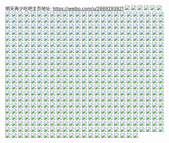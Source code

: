 明天再少吃吧主页地址: https://weibo.com/u/2669293921 
![](https://wx4.sinaimg.cn/mw2000/9f1a3161ly1h9g9etvt8ej22352xn7wj.jpg) 
![](https://wx4.sinaimg.cn/mw2000/9f1a3161ly1h9g9ey1g1ej220q2ss4qr.jpg) 
![](https://wx4.sinaimg.cn/mw2000/9f1a3161ly1h9g9f1rcl9j222u2vrkjn.jpg) 
![](https://wx4.sinaimg.cn/mw2000/9f1a3161ly1h9g9f4vkvwj21zy2pz1kz.jpg) 
![](https://wx4.sinaimg.cn/mw2000/9f1a3161ly1h9g9ezdk3yj212u1h11kx.jpg) 
![](https://wx4.sinaimg.cn/mw2000/9f1a3161ly1h9g9f57m9uj20u0158tjr.jpg) 
![](https://wx4.sinaimg.cn/mw2000/9f1a3161ly1h9et3gsdfrj22be35s7wk.jpg) 
![](https://wx4.sinaimg.cn/mw2000/9f1a3161ly1h9et4cfdmuj22c037ekjp.jpg) 
![](https://wx4.sinaimg.cn/mw2000/9f1a3161ly1h9et2x2mm6j22bu35qe84.jpg) 
![](https://wx4.sinaimg.cn/mw2000/9f1a3161ly1h9et3dup9vj224q2v2npe.jpg) 
![](https://wx4.sinaimg.cn/mw2000/9f1a3161ly1h9et321nc7j229335qkjo.jpg) 
![](https://wx4.sinaimg.cn/mw2000/9f1a3161ly1h9et44gxhej22c0352u0y.jpg) 
![](https://wx4.sinaimg.cn/mw2000/9f1a3161ly1h9et38t85oj22az35cu10.jpg) 
![](https://wx4.sinaimg.cn/mw2000/9f1a3161ly1h9et471kayj22at35sb2c.jpg) 
![](https://wx4.sinaimg.cn/mw2000/9f1a3161ly1h9et4tilrrj225e2wdqv6.jpg) 
![](https://wx4.sinaimg.cn/mw2000/9f1a3161ly1h9et3bmqp2j226r31pu0y.jpg) 
![](https://wx4.sinaimg.cn/mw2000/9f1a3161ly1h8la45s5g8j229s3421l0.jpg) 
![](https://wx4.sinaimg.cn/mw2000/9f1a3161ly1h8la4fmxs3j22c035fe83.jpg) 
![](https://wx4.sinaimg.cn/mw2000/9f1a3161ly1h8la4mmwt3j22bq32l4qs.jpg) 
![](https://wx4.sinaimg.cn/mw2000/9f1a3161ly1h8la4koaeqj21o0274x6p.jpg) 
![](https://wx4.sinaimg.cn/mw2000/9f1a3161ly1h8la48ncz0j22bp35bnpe.jpg) 
![](https://wx4.sinaimg.cn/mw2000/9f1a3161ly1h8la4ifgy2j22c0352e82.jpg) 
![](https://wx4.sinaimg.cn/mw2000/9f1a3161ly1h8gblqd7klj21o0280hdt.jpg) 
![](https://wx4.sinaimg.cn/mw2000/9f1a3161ly1h8gbllgitrj20xo1mqndk.jpg) 
![](https://wx4.sinaimg.cn/mw2000/9f1a3161ly1h8gbln5ep6j22bj31bb2a.jpg) 
![](https://wx4.sinaimg.cn/mw2000/9f1a3161ly1h8gblkgb7wj20y10k7aj6.jpg) 
![](https://wx4.sinaimg.cn/mw2000/9f1a3161ly1h8gbljq1g4j20zo256qv5.jpg) 
![](https://wx4.sinaimg.cn/mw2000/9f1a3161ly1h8gblp9uiaj21o0280npd.jpg) 
![](https://wx4.sinaimg.cn/mw2000/9f1a3161ly1h8dlwkl5tuj22b2357b2b.jpg) 
![](https://wx4.sinaimg.cn/mw2000/9f1a3161ly1h8dlwiiaixj215g1fae81.jpg) 
![](https://wx4.sinaimg.cn/mw2000/9f1a3161ly1h8dlwm5vzdj215u1kw7wh.jpg) 
![](https://wx4.sinaimg.cn/mw2000/9f1a3161ly1h8dlz2tly7j22c035d7wh.jpg) 
![](https://wx4.sinaimg.cn/mw2000/9f1a3161ly1h8692sm4fhj21hw22kb29.jpg) 
![](https://wx4.sinaimg.cn/mw2000/9f1a3161ly1h8692u1wnxj20w41omwnq.jpg) 
![](https://wx4.sinaimg.cn/mw2000/9f1a3161ly1h7v7v02gvej22bx32hb2b.jpg) 
![](https://wx4.sinaimg.cn/mw2000/9f1a3161ly1h7v7urcv6oj22c034qu0z.jpg) 
![](https://wx4.sinaimg.cn/mw2000/9f1a3161ly1h7v7uuqxhfj22c034mx6p.jpg) 
![](https://wx4.sinaimg.cn/mw2000/9f1a3161ly1h7v7vg7qsmj22bb35snpe.jpg) 
![](https://wx4.sinaimg.cn/mw2000/9f1a3161ly1h7v7u6xmqij22c035jqv6.jpg) 
![](https://wx4.sinaimg.cn/mw2000/9f1a3161ly1h7q2z7kiuwj22b633bqv6.jpg) 
![](https://wx4.sinaimg.cn/mw2000/9f1a3161ly1h7q2z8o1bpj22c034ux6q.jpg) 
![](https://wx4.sinaimg.cn/mw2000/9f1a3161ly1h7q2zcrhkyj22by35s1l0.jpg) 
![](https://wx4.sinaimg.cn/mw2000/9f1a3161ly1h7q2ze9ij8j225m2okb2a.jpg) 
![](https://wx4.sinaimg.cn/mw2000/9f1a3161ly1h7q2z6hi08j214o1hze3w.jpg) 
![](https://wx4.sinaimg.cn/mw2000/9f1a3161ly1h7q2zgcp3zj22752xgx6p.jpg) 
![](https://wx4.sinaimg.cn/mw2000/9f1a3161ly1h7q2zfbq83j21o0280hdu.jpg) 
![](https://wx4.sinaimg.cn/mw2000/9f1a3161ly1h7c38n4fhuj21o0293ajm.jpg) 
![](https://wx4.sinaimg.cn/mw2000/9f1a3161ly1h7c38kz3cxj22bg2zj7iz.jpg) 
![](https://wx4.sinaimg.cn/mw2000/9f1a3161ly1h7c38t45l7j21nr2427mb.jpg) 
![](https://wx4.sinaimg.cn/mw2000/9f1a3161ly1h7c38y7tqjj21e31ug135.jpg) 
![](https://wx4.sinaimg.cn/mw2000/9f1a3161ly1h7c38zwrpzj21mx1qwqv5.jpg) 
![](https://wx4.sinaimg.cn/mw2000/9f1a3161ly1h77ky5gmu4j21o028zawb.jpg) 
![](https://wx4.sinaimg.cn/mw2000/9f1a3161ly1h77ky84dm4j21281f0dpn.jpg) 
![](https://wx4.sinaimg.cn/mw2000/9f1a3161ly1h77kydjyu8j21o029uann.jpg) 
![](https://wx4.sinaimg.cn/mw2000/9f1a3161ly1h77kyj1z5rj21mu24mnbp.jpg) 
![](https://wx4.sinaimg.cn/mw2000/9f1a3161ly1h77l0udtfij21n32481ky.jpg) 
![](https://wx4.sinaimg.cn/mw2000/9f1a3161ly1h77kyo09z9j21e21thgyy.jpg) 
![](https://wx4.sinaimg.cn/mw2000/9f1a3161ly1h77kymnrxtj21l121wwr8.jpg) 
![](https://wx4.sinaimg.cn/mw2000/9f1a3161ly1h77kypaa4aj21o02a3hdu.jpg) 
![](https://wx4.sinaimg.cn/mw2000/9f1a3161ly1h77kypp0yzj20ty14cdma.jpg) 
![](https://wx4.sinaimg.cn/mw2000/9f1a3161ly1h6zhunorqwj21ig25q76q.jpg) 
![](https://wx4.sinaimg.cn/mw2000/9f1a3161ly1h6tpo3evimj21lq261kjm.jpg) 
![](https://wx4.sinaimg.cn/mw2000/9f1a3161ly1h6gui62i1hj21yz340jty.jpg) 
![](https://wx4.sinaimg.cn/mw2000/9f1a3161ly1h6guht1i5ij234025o7wi.jpg) 
![](https://wx4.sinaimg.cn/mw2000/9f1a3161ly1h6guhnhzb3j20u0190qfe.jpg) 
![](https://wx4.sinaimg.cn/mw2000/9f1a3161ly1h6guhmr2soj21z23400w1.jpg) 
![](https://wx4.sinaimg.cn/mw2000/9f1a3161ly1h6guhjcv0aj222m340x6p.jpg) 
![](https://wx4.sinaimg.cn/mw2000/9f1a3161ly1h6gui7l9epj222o340hdt.jpg) 
![](https://wx4.sinaimg.cn/mw2000/9f1a3161ly1h60csu71qwj21o02cf7g2.jpg) 
![](https://wx4.sinaimg.cn/mw2000/9f1a3161ly1h60cstbj0xj22c02c0kjl.jpg) 
![](https://wx4.sinaimg.cn/mw2000/9f1a3161ly1h60csxw734j21o02abdpj.jpg) 
![](https://wx4.sinaimg.cn/mw2000/9f1a3161ly1h60csx4e65j22c02tpkjm.jpg) 
![](https://wx4.sinaimg.cn/mw2000/9f1a3161ly1h60vbrn4rlj21o029fb2a.jpg) 
![](https://wx4.sinaimg.cn/mw2000/9f1a3161ly1h60csvz8mnj21o029vdqg.jpg) 
![](https://wx4.sinaimg.cn/mw2000/9f1a3161ly1h60csv20qkj23402c04qq.jpg) 
![](https://wx4.sinaimg.cn/mw2000/9f1a3161ly1h60csymybgj21o029z1ky.jpg) 
![](https://wx4.sinaimg.cn/mw2000/9f1a3161ly1h5yk156br4j2216340tdb.jpg) 
![](https://wx4.sinaimg.cn/mw2000/9f1a3161ly1h5yjzq9fj1j222o34m77d.jpg) 
![](https://wx4.sinaimg.cn/mw2000/9f1a3161ly1h5yk03nseej223u35s7wi.jpg) 
![](https://wx4.sinaimg.cn/mw2000/9f1a3161ly1h5yjzwnuhsj220w31c79t.jpg) 
![](https://wx4.sinaimg.cn/mw2000/9f1a3161ly1h6nkyo37n0j223u35sb2a.jpg) 
![](https://wx4.sinaimg.cn/mw2000/9f1a3161ly1h5yk0v7uflj220w31cdjx.jpg) 
![](https://wx4.sinaimg.cn/mw2000/9f1a3161ly1h5yk0y50j9j223u35sju6.jpg) 
![](https://wx4.sinaimg.cn/mw2000/9f1a3161ly1h5yk06birwj220w31cwht.jpg) 
![](https://wx4.sinaimg.cn/mw2000/9f1a3161ly1h5yk12bzzej222o34jwh8.jpg) 
![](https://wx4.sinaimg.cn/mw2000/9f1a3161ly1h5yc47hcwwj22c0340ai3.jpg) 
![](https://wx4.sinaimg.cn/mw2000/9f1a3161ly1h5vsh19spvj20tu13ugm2.jpg) 
![](https://wx4.sinaimg.cn/mw2000/9f1a3161ly1h5ns9dsgafj21ny2544qq.jpg) 
![](https://wx4.sinaimg.cn/mw2000/9f1a3161ly1h5ns9evt92j21n826l1ky.jpg) 
![](https://wx4.sinaimg.cn/mw2000/9f1a3161ly1h5ns9frjicj21o029z7wi.jpg) 
![](https://wx4.sinaimg.cn/mw2000/9f1a3161ly1h5ns9gjfs3j21jr24u1ky.jpg) 
![](https://wx4.sinaimg.cn/mw2000/9f1a3161ly1h5jffh9q2sj21nn24mqv5.jpg) 
![](https://wx4.sinaimg.cn/mw2000/9f1a3161ly1h5jffk4pg9j21o02yo1kz.jpg) 
![](https://wx4.sinaimg.cn/mw2000/9f1a3161ly1h5gvfd5s87j2218218b2a.jpg) 
![](https://wx4.sinaimg.cn/mw2000/9f1a3161ly1h5gvffrw5gj22at2jrnpe.jpg) 
![](https://wx4.sinaimg.cn/mw2000/9f1a3161ly1h5gvfpnautj22by2tfkjp.jpg) 
![](https://wx4.sinaimg.cn/mw2000/9f1a3161ly1h5c5m7tc3jj20zo256h1g.jpg) 
![](https://wx4.sinaimg.cn/mw2000/9f1a3161ly1h57otsc1vlj20u014019q.jpg) 
![](https://wx4.sinaimg.cn/mw2000/9f1a3161ly1h57ou02apzj20u01407jb.jpg) 
![](https://wx4.sinaimg.cn/mw2000/9f1a3161ly1h57ov7xg2qj21kc22nnpe.jpg) 
![](https://wx4.sinaimg.cn/mw2000/9f1a3161ly1h57ovieyrpj21m7276u0x.jpg) 
![](https://wx4.sinaimg.cn/mw2000/9f1a3161ly1h4vpbqxvlbj224q24qe81.jpg) 
![](https://wx4.sinaimg.cn/mw2000/9f1a3161ly1h4vpbj11vmj21e21hv7wh.jpg) 
![](https://wx4.sinaimg.cn/mw2000/9f1a3161ly1h4mvzr6q1fj21mc25rqv5.jpg) 
![](https://wx4.sinaimg.cn/mw2000/9f1a3161ly1h4mvzz97e5j21ll221x6p.jpg) 
![](https://wx4.sinaimg.cn/mw2000/9f1a3161ly1h4mvzvs3v3j21mr21xkjm.jpg) 
![](https://wx4.sinaimg.cn/mw2000/9f1a3161ly1h4mvztnmjdj21jx23i4qr.jpg) 
![](https://wx4.sinaimg.cn/mw2000/9f1a3161ly1h4mvzpwou5j22c0340hdu.jpg) 
![](https://wx4.sinaimg.cn/mw2000/9f1a3161ly1h4mw02krc0j21db1v5x6p.jpg) 
![](https://wx4.sinaimg.cn/mw2000/9f1a3161ly1h49pppctpcj22aq3407wj.jpg) 
![](https://wx4.sinaimg.cn/mw2000/9f1a3161ly1h49ppypgtvj21o029zqv6.jpg) 
![](https://wx4.sinaimg.cn/mw2000/9f1a3161ly1h49ppsle7dj22bh326hdw.jpg) 
![](https://wx4.sinaimg.cn/mw2000/9f1a3161ly1h49ppvsvetj21o0297kjm.jpg) 
![](https://wx4.sinaimg.cn/mw2000/9f1a3161ly1h49pq6y5kbj21o028vx6p.jpg) 
![](https://wx4.sinaimg.cn/mw2000/9f1a3161ly1h49pq0nfezj21o028v7wi.jpg) 
![](https://wx4.sinaimg.cn/mw2000/9f1a3161ly1h3zv6ybqpij21cl1venpd.jpg) 
![](https://wx4.sinaimg.cn/mw2000/9f1a3161ly1h3zv70q8zpj21nh25yb2a.jpg) 
![](https://wx4.sinaimg.cn/mw2000/9f1a3161ly1h3zv71pcu4j21ez1yiu0x.jpg) 
![](https://wx4.sinaimg.cn/mw2000/9f1a3161ly1h3zv6x53erj21iu22b7wj.jpg) 
![](https://wx4.sinaimg.cn/mw2000/9f1a3161ly1h3zv6v5w5bj21jb22bx6q.jpg) 
![](https://wx4.sinaimg.cn/mw2000/9f1a3161ly1h3zv6zd6e0j21h61tkhdu.jpg) 
![](https://wx4.sinaimg.cn/mw2000/9f1a3161ly1h3xpmqwaxsj22801prkjm.jpg) 
![](https://wx4.sinaimg.cn/mw2000/9f1a3161ly1h3xpmshk3ej21o01yzqv6.jpg) 
![](https://wx4.sinaimg.cn/mw2000/9f1a3161ly1h3mmccltp3j21mv263hdu.jpg) 
![](https://wx4.sinaimg.cn/mw2000/9f1a3161ly1h3mmc6d94hj21e81r7x6p.jpg) 
![](https://wx4.sinaimg.cn/mw2000/9f1a3161ly1h3njco373wj21o0281b2b.jpg) 
![](https://wx4.sinaimg.cn/mw2000/9f1a3161ly1h3mmcbj9umj21kb1ziu0y.jpg) 
![](https://wx4.sinaimg.cn/mw2000/9f1a3161ly1h3mmc9gvcsj21o029rhdu.jpg) 
![](https://wx4.sinaimg.cn/mw2000/9f1a3161ly1h3mmc7fdalj21fz1vz7wi.jpg) 
![](https://wx4.sinaimg.cn/mw2000/9f1a3161ly1h3mmc8ir49j21ex1sob2a.jpg) 
![](https://wx4.sinaimg.cn/mw2000/9f1a3161ly1h3njd30wuoj21m124wb2a.jpg) 
![](https://wx4.sinaimg.cn/mw2000/9f1a3161ly1h3j7bvjyphj21j51wskjl.jpg) 
![](https://wx4.sinaimg.cn/mw2000/9f1a3161ly1h3j7bxcsy0j21o0280e82.jpg) 
![](https://wx4.sinaimg.cn/mw2000/9f1a3161ly1h3j7bwdp86j21ii1y47wh.jpg) 
![](https://wx4.sinaimg.cn/mw2000/9f1a3161ly1h3j7bzvetaj21i31z34qp.jpg) 
![](https://wx4.sinaimg.cn/mw2000/9f1a3161ly1h3j7byv7l0j21o0280npe.jpg) 
![](https://wx4.sinaimg.cn/mw2000/9f1a3161ly1h3j7buv43qj21iv1w87wh.jpg) 
![](https://wx4.sinaimg.cn/mw2000/9f1a3161ly1h33i1xzsjfj21jv22z4qq.jpg) 
![](https://wx4.sinaimg.cn/mw2000/9f1a3161ly1h33i273bxrj20rv0rr7ey.jpg) 
![](https://wx4.sinaimg.cn/mw2000/9f1a3161ly1h33i20ashcj21nd24vx6q.jpg) 
![](https://wx4.sinaimg.cn/mw2000/9f1a3161ly1h33i25qpsdj21o0280kjm.jpg) 
![](https://wx4.sinaimg.cn/mw2000/9f1a3161ly1h33i2ayc61j22c0340npf.jpg) 
![](https://wx4.sinaimg.cn/mw2000/9f1a3161ly1h2xwytjxi7j21ij2164qq.jpg) 
![](https://wx4.sinaimg.cn/mw2000/9f1a3161ly1h2xwz0pbcsj22bu311b2b.jpg) 
![](https://wx4.sinaimg.cn/mw2000/9f1a3161ly1h2xwz3qopnj22801oj4qq.jpg) 
![](https://wx4.sinaimg.cn/mw2000/9f1a3161ly1h2xwyud1r1j20u219sdpi.jpg) 
![](https://wx4.sinaimg.cn/mw2000/9f1a3161ly1h2xwyxxehfj21o0280e82.jpg) 
![](https://wx4.sinaimg.cn/mw2000/9f1a3161ly1h2quwaz1t9j21yv2hqqv5.jpg) 
![](https://wx4.sinaimg.cn/mw2000/9f1a3161ly1h2quwc0glbj21vq2kxkjl.jpg) 
![](https://wx4.sinaimg.cn/mw2000/9f1a3161ly1h2quwcz45tj21j11ys1ky.jpg) 
![](https://wx4.sinaimg.cn/mw2000/9f1a3161ly1h2quwa2rb5j21lg2311ky.jpg) 
![](https://wx4.sinaimg.cn/mw2000/9f1a3161ly1h2quwdyeq8j222423u7wi.jpg) 
![](https://wx4.sinaimg.cn/mw2000/9f1a3161ly1h2quwfgrotj22c02c0b2c.jpg) 
![](https://wx4.sinaimg.cn/mw2000/9f1a3161ly1h1xls4776lj20m70x37b5.jpg) 
![](https://wx4.sinaimg.cn/mw2000/9f1a3161ly1h1xls6hdfhj20we1761h1.jpg) 
![](https://wx4.sinaimg.cn/mw2000/9f1a3161ly1h1xls78n76j20id0skwl5.jpg) 
![](https://wx4.sinaimg.cn/mw2000/9f1a3161ly1h1mccmpa1sj20vt0zk45u.jpg) 
![](https://wx4.sinaimg.cn/mw2000/9f1a3161ly1h1bnwu1ao8j20zo2567mw.jpg) 
![](https://wx4.sinaimg.cn/mw2000/9f1a3161ly1h11nczilvij20zo187wq5.jpg) 
![](https://wx4.sinaimg.cn/mw2000/9f1a3161ly1h0zc7a0dwxj20u01hcjy8.jpg) 
![](https://wx4.sinaimg.cn/mw2000/9f1a3161ly1h06wqpq19kj20sy144dv1.jpg) 
![](https://wx4.sinaimg.cn/mw2000/9f1a3161ly1h06wqwokt8j20vc15sqfu.jpg) 
![](https://wx4.sinaimg.cn/mw2000/9f1a3161ly1h06wqvk8ilj20mw0yo15l.jpg) 
![](https://wx4.sinaimg.cn/mw2000/9f1a3161ly1h06wqu6rakj20qu1374p9.jpg) 
![](https://wx4.sinaimg.cn/mw2000/9f1a3161ly1h06wr0c2zzj20vc15s4nl.jpg) 
![](https://wx4.sinaimg.cn/mw2000/9f1a3161ly1h06wqy9kbyj20v514ydu9.jpg) 
![](https://wx4.sinaimg.cn/mw2000/9f1a3161ly1gzlip4xrv0j215s0vc4ag.jpg) 
![](https://wx4.sinaimg.cn/mw2000/9f1a3161ly1gzlip5fkpyj20tf1177g0.jpg) 
![](https://wx4.sinaimg.cn/mw2000/9f1a3161ly1gzlip55pd4j20vb14tgz2.jpg) 
![](https://wx4.sinaimg.cn/mw2000/9f1a3161ly1gzlip4jamrj20zg0zg4dh.jpg) 
![](https://wx4.sinaimg.cn/mw2000/9f1a3161ly1gze0qqdbeqj20sg0kfafk.jpg) 
![](https://wx4.sinaimg.cn/mw2000/9f1a3161ly1gze0qq0yf4j20vc15sqdy.jpg) 
![](https://wx4.sinaimg.cn/mw2000/9f1a3161ly1gze0quraoxj20u01hcwqi.jpg) 
![](https://wx4.sinaimg.cn/mw2000/9f1a3161ly1gynuhnggs8j217m1htqnw.jpg) 
![](https://wx4.sinaimg.cn/mw2000/9f1a3161ly1gynuhohtfyj22c02c0kjl.jpg) 
![](https://wx4.sinaimg.cn/mw2000/9f1a3161ly1gynuhoz16aj215s0vctke.jpg) 
![](https://wx4.sinaimg.cn/mw2000/9f1a3161ly1gynuhmk1u2j215s0vck14.jpg) 
![](https://wx4.sinaimg.cn/mw2000/9f1a3161ly1gxo41h7sirj20u011ntik.jpg) 
![](https://wx4.sinaimg.cn/mw2000/9f1a3161ly1gxo41i7dr9j20u0139n89.jpg) 
![](https://wx4.sinaimg.cn/mw2000/9f1a3161ly1gxo41j4zd9j20u0147dqf.jpg) 
![](https://wx4.sinaimg.cn/mw2000/9f1a3161ly1gxo41k0nu0j20u01hcdni.jpg) 
![](https://wx4.sinaimg.cn/mw2000/9f1a3161ly1gxo41l0f8ij20u010gaiu.jpg) 
![](https://wx4.sinaimg.cn/mw2000/9f1a3161ly1gxi5fptm7ej20u00w40yc.jpg) 
![](https://wx4.sinaimg.cn/mw2000/9f1a3161ly1gxi5fq79nsj20q816rdiz.jpg) 
![](https://wx4.sinaimg.cn/mw2000/9f1a3161ly1gxi5fwosjhj20g20o3q48.jpg) 
![](https://wx4.sinaimg.cn/mw2000/9f1a3161ly1gvrsp4t6euj20u0140alt.jpg) 
![](https://wx4.sinaimg.cn/mw2000/9f1a3161ly1gvrsp5h7rcj20u00u0af2.jpg) 
![](https://wx4.sinaimg.cn/mw2000/9f1a3161ly1gvrsp67y1xj20k00mg0uh.jpg) 
![](https://wx4.sinaimg.cn/mw2000/9f1a3161ly1gvrsp6zjibj20sx1fgq9x.jpg) 
![](https://wx4.sinaimg.cn/mw2000/002UE5hLly1gvbnu1ss8kj60u013yqbz02.jpg) 
![](https://wx4.sinaimg.cn/mw2000/002UE5hLly1gvbnu2avinj613y0u046u02.jpg) 
![](https://wx4.sinaimg.cn/mw2000/9f1a3161ly1gvbnu2z9i5j20u0140tgg.jpg) 
![](https://wx4.sinaimg.cn/mw2000/9f1a3161ly1gvbnu3rx8aj20u0140wkw.jpg) 
![](https://wx4.sinaimg.cn/mw2000/002UE5hLly1guooq3qeeij60y60jfadx02.jpg) 
![](https://wx4.sinaimg.cn/mw2000/002UE5hLly1guooq4smu7j60u00u0aep02.jpg) 
![](https://wx4.sinaimg.cn/mw2000/002UE5hLly1guooq5yk75j60u0140dod02.jpg) 
![](https://wx4.sinaimg.cn/mw2000/002UE5hLly1guooqbvlayj60u0140n4602.jpg) 
![](https://wx4.sinaimg.cn/mw2000/002UE5hLly1guooq79xyfj60u00u0q6w02.jpg) 
![](https://wx4.sinaimg.cn/mw2000/002UE5hLly1guooq9cdebj60u014214102.jpg) 
![](https://wx4.sinaimg.cn/mw2000/002UE5hLly1guahtq91yoj61kv23n1ky02.jpg) 
![](https://wx4.sinaimg.cn/mw2000/002UE5hLly1guahtr4v1vj62c02c0hdu02.jpg) 
![](https://wx4.sinaimg.cn/mw2000/002UE5hLly1guahtt7qu3j62c02c0u0x02.jpg) 
![](https://wx4.sinaimg.cn/mw2000/002UE5hLly1guahtsb9d4j62c02c0hdu02.jpg) 
![](https://wx4.sinaimg.cn/mw2000/002UE5hLly1guahtwiedvj62c0340kjm02.jpg) 
![](https://wx4.sinaimg.cn/mw2000/002UE5hLly1guahvhvlamj60u01hcqak02.jpg) 
![](https://wx4.sinaimg.cn/mw2000/002UE5hLly1guahu5wtdmj60u01hc0wu02.jpg) 
![](https://wx4.sinaimg.cn/mw2000/002UE5hLly1guahv430n9j60bt09b3yz02.jpg) 
![](https://wx4.sinaimg.cn/mw2000/002UE5hLly1gu4m9cxb5lj61o0280npd02.jpg) 
![](https://wx4.sinaimg.cn/mw2000/002UE5hLly1gu4m99l7gsj61o0280x6p02.jpg) 
![](https://wx4.sinaimg.cn/mw2000/002UE5hLly1gu4m9a6uxpj61be1rh1kx02.jpg) 
![](https://wx4.sinaimg.cn/mw2000/002UE5hLly1gu4m9et9ezj61mq20s4qq02.jpg) 
![](https://wx4.sinaimg.cn/mw2000/002UE5hLly1gu4m9fzqcxj62c0340hdv02.jpg) 
![](https://wx4.sinaimg.cn/mw2000/002UE5hLly1gu4ma7rzvjj60u012kavp02.jpg) 
![](https://wx4.sinaimg.cn/mw2000/002UE5hLly1gtwkjoxbmbj60u00uutej02.jpg) 
![](https://wx4.sinaimg.cn/mw2000/002UE5hLly1gtwkjprrwoj60u00u076l02.jpg) 
![](https://wx4.sinaimg.cn/mw2000/002UE5hLly1gtwkjse8jzj60u00u0afi02.jpg) 
![](https://wx4.sinaimg.cn/mw2000/002UE5hLly1gtwkjpdbwzj60u012ugsg02.jpg) 
![](https://wx4.sinaimg.cn/mw2000/002UE5hLly1gtwkjq7h7cj60u012paio02.jpg) 
![](https://wx4.sinaimg.cn/mw2000/002UE5hLly1gtwkjrq8trj60n00ybjw402.jpg) 
![](https://wx4.sinaimg.cn/mw2000/002UE5hLly1gtrwo80vf7j61n01nz1kx02.jpg) 
![](https://wx4.sinaimg.cn/mw2000/002UE5hLly1gtrwoa4axmj63402c0kjl02.jpg) 
![](https://wx4.sinaimg.cn/mw2000/002UE5hLly1gtrwobh89cj629821kx6p02.jpg) 
![](https://wx4.sinaimg.cn/mw2000/002UE5hLly1gtrwo8xe10j61hh1hhx5t02.jpg) 
![](https://wx4.sinaimg.cn/mw2000/002UE5hLly1gtrwodd05qj60hs0m8q6402.jpg) 
![](https://wx4.sinaimg.cn/mw2000/002UE5hLly1gtrwocmwpjj62c02c0qv502.jpg) 
![](https://wx4.sinaimg.cn/mw2000/9f1a3161ly1gt86pr4dj2j20u0140gvv.jpg) 
![](https://wx4.sinaimg.cn/mw2000/9f1a3161ly1gt86psh6haj20u012pdo9.jpg) 
![](https://wx4.sinaimg.cn/mw2000/9f1a3161ly1gt86pu4he3j20u012z15t.jpg) 
![](https://wx4.sinaimg.cn/mw2000/9f1a3161ly1gt86pwgvd0j20u013mgy7.jpg) 
![](https://wx4.sinaimg.cn/mw2000/9f1a3161ly1gt86pur6jzj20u00u0n3b.jpg) 
![](https://wx4.sinaimg.cn/mw2000/9f1a3161ly1gt86pvj8t4j21400u0gsf.jpg) 
![](https://wx4.sinaimg.cn/mw2000/9f1a3161ly1gsq7ttuwiij22la20t4qq.jpg) 
![](https://wx4.sinaimg.cn/mw2000/9f1a3161ly1gsq7twjbdlj23402c0qv5.jpg) 
![](https://wx4.sinaimg.cn/mw2000/9f1a3161ly1gsq7tv3y3dj23402c0b2a.jpg) 
![](https://wx4.sinaimg.cn/mw2000/9f1a3161ly1gsq7tybzycj22cw1vw7wh.jpg) 
![](https://wx4.sinaimg.cn/mw2000/9f1a3161ly1gse7vyc6iej20u0140tng.jpg) 
![](https://wx4.sinaimg.cn/mw2000/9f1a3161ly1gse7vv5hb1j21400u07dk.jpg) 
![](https://wx4.sinaimg.cn/mw2000/9f1a3161ly1gse7vwmr8xj212n0u0qeu.jpg) 
![](https://wx4.sinaimg.cn/mw2000/9f1a3161ly1gse7vu6snhj20u014ldqq.jpg) 
![](https://wx4.sinaimg.cn/mw2000/9f1a3161ly1gse7vzi3y4j20u00u00yk.jpg) 
![](https://wx4.sinaimg.cn/mw2000/9f1a3161ly1gse7vt0v7xj20u00y1aky.jpg) 
![](https://wx4.sinaimg.cn/mw2000/9f1a3161ly1grwpo3ch1ej21ne20f1ky.jpg) 
![](https://wx4.sinaimg.cn/mw2000/9f1a3161ly1grwpo76m67j22c02c0kjl.jpg) 
![](https://wx4.sinaimg.cn/mw2000/9f1a3161ly1grwpo54c6rj21k11l9b2b.jpg) 
![](https://wx4.sinaimg.cn/mw2000/9f1a3161ly1grwpo43g8ij21o0280qv5.jpg) 
![](https://wx4.sinaimg.cn/mw2000/9f1a3161ly1grwpo61atpj22c0340hdu.jpg) 
![](https://wx4.sinaimg.cn/mw2000/9f1a3161ly1grwpo9mi4nj20j60gvt9i.jpg) 
![](https://wx4.sinaimg.cn/mw2000/9f1a3161ly1gr5gp70wy6j20u00uajzd.jpg) 
![](https://wx4.sinaimg.cn/mw2000/9f1a3161ly1gr5gpan2ddj20uh0u0jxs.jpg) 
![](https://wx4.sinaimg.cn/mw2000/9f1a3161ly1gr5gp92n39j20u00u0tft.jpg) 
![](https://wx4.sinaimg.cn/mw2000/002UE5hLly1gr5gp592ajj60u00vx48602.jpg) 
![](https://wx4.sinaimg.cn/mw2000/9f1a3161ly1gr5gp31a7cj21400u07ab.jpg) 
![](https://wx4.sinaimg.cn/mw2000/9f1a3161ly1gqwsdh7ewjj20u0140tmc.jpg) 
![](https://wx4.sinaimg.cn/mw2000/9f1a3161ly1gqwsdi9pjgj21580n6n4q.jpg) 
![](https://wx4.sinaimg.cn/mw2000/9f1a3161ly1gqwsdknvbzj20u00u0q8w.jpg) 
![](https://wx4.sinaimg.cn/mw2000/9f1a3161ly1gqwsdjif55j21400u0n80.jpg) 
![](https://wx4.sinaimg.cn/mw2000/9f1a3161ly1gqwsdemc36j215p0u1k9v.jpg) 
![](https://wx4.sinaimg.cn/mw2000/9f1a3161ly1gqwsdm7ei4j20u0140tko.jpg) 
![](https://wx4.sinaimg.cn/mw2000/9f1a3161ly1gpw31bmoh3j20u0140jx0.jpg) 
![](https://wx4.sinaimg.cn/mw2000/9f1a3161ly1gpw312hb1yj21400u04cv.jpg) 
![](https://wx4.sinaimg.cn/mw2000/9f1a3161ly1gpw31erbypj20u00u0wkp.jpg) 
![](https://wx4.sinaimg.cn/mw2000/9f1a3161ly1gpw31dbg5uj20u01hcgwy.jpg) 
![](https://wx4.sinaimg.cn/mw2000/9f1a3161ly1gpw317l9u1j21400u0486.jpg) 
![](https://wx4.sinaimg.cn/mw2000/9f1a3161ly1gpw31e4289j20xa0u0154.jpg) 
![](https://wx4.sinaimg.cn/mw2000/9f1a3161ly1gpo65llqoxj20u00uhqii.jpg) 
![](https://wx4.sinaimg.cn/mw2000/9f1a3161ly1gpo65mlco5j20u01324bu.jpg) 
![](https://wx4.sinaimg.cn/mw2000/9f1a3161ly1gpo65p1ro9j20u00vy18j.jpg) 
![](https://wx4.sinaimg.cn/mw2000/9f1a3161ly1gpo65nh6pej20u01hc7er.jpg) 
![](https://wx4.sinaimg.cn/mw2000/9f1a3161ly1gpo65oc7tvj20xa0u04b9.jpg) 
![](https://wx4.sinaimg.cn/mw2000/9f1a3161ly1gpo65qzcu2j21400u0qfd.jpg) 
![](https://wx4.sinaimg.cn/mw2000/9f1a3161ly1gozy706gk2j21m61fdkjl.jpg) 
![](https://wx4.sinaimg.cn/mw2000/9f1a3161ly1gozy71geqdj21o01o0npd.jpg) 
![](https://wx4.sinaimg.cn/mw2000/9f1a3161ly1gozy6xfdhej21o01o01kx.jpg) 
![](https://wx4.sinaimg.cn/mw2000/9f1a3161ly1gozy6zf54uj21nz1l74qp.jpg) 
![](https://wx4.sinaimg.cn/mw2000/9f1a3161ly1gozy72i0szj22c02867wi.jpg) 
![](https://wx4.sinaimg.cn/mw2000/9f1a3161ly1gozy74ukswj21o01o07wj.jpg) 
![](https://wx4.sinaimg.cn/mw2000/9f1a3161ly1go9fmiletlj21pc0yie84.jpg) 
![](https://wx4.sinaimg.cn/mw2000/9f1a3161ly1go9fmjmiqfj21pc0yikjq.jpg) 
![](https://wx4.sinaimg.cn/mw2000/9f1a3161ly1go9fmherx4j21pc0yi1l2.jpg) 
![](https://wx4.sinaimg.cn/mw2000/9f1a3161ly1go9fmkmqbyj21pc0yi7wl.jpg) 
![](https://wx4.sinaimg.cn/mw2000/9f1a3161ly1gnzs071yggj21nv1lm1kx.jpg) 
![](https://wx4.sinaimg.cn/mw2000/9f1a3161ly1gnzs06ia9nj213u0tu4qp.jpg) 
![](https://wx4.sinaimg.cn/mw2000/9f1a3161ly1gnzs03smw7j21o01n8e81.jpg) 
![](https://wx4.sinaimg.cn/mw2000/9f1a3161ly1gnzs046ahqj22801o0qq9.jpg) 
![](https://wx4.sinaimg.cn/mw2000/9f1a3161ly1gnzs04jjjtj20rs148k9o.jpg) 
![](https://wx4.sinaimg.cn/mw2000/9f1a3161ly1gnzs05o3duj22801pc4qr.jpg) 
![](https://wx4.sinaimg.cn/mw2000/9f1a3161ly1gnjkmovl5xj21o01o0kjl.jpg) 
![](https://wx4.sinaimg.cn/mw2000/9f1a3161ly1gnjkmscyhfj21o01o0qv5.jpg) 
![](https://wx4.sinaimg.cn/mw2000/9f1a3161ly1gnjkmpc328j21fv1fvnfs.jpg) 
![](https://wx4.sinaimg.cn/mw2000/9f1a3161ly1gnjkmqqr8wj21o01pc7wh.jpg) 
![](https://wx4.sinaimg.cn/mw2000/9f1a3161ly1gnjkmrlktrj21o01o04qq.jpg) 
![](https://wx4.sinaimg.cn/mw2000/9f1a3161ly1gnjkmpzfhlj21o01okhdu.jpg) 
![](https://wx4.sinaimg.cn/mw2000/9f1a3161ly1gncjjaj05mj21o01osnpf.jpg) 
![](https://wx4.sinaimg.cn/mw2000/9f1a3161ly1gncjjcg84aj22c02881ky.jpg) 
![](https://wx4.sinaimg.cn/mw2000/9f1a3161ly1gncjjb7k6hj21o01pgkjo.jpg) 
![](https://wx4.sinaimg.cn/mw2000/9f1a3161ly1gncjizcs9sj23402c0e83.jpg) 
![](https://wx4.sinaimg.cn/mw2000/9f1a3161ly1gncjjgb4c5j21o01oce83.jpg) 
![](https://wx4.sinaimg.cn/mw2000/9f1a3161ly1gncjkl9mzmj20u01hctyn.jpg) 
![](https://wx4.sinaimg.cn/mw2000/9f1a3161ly1gn2817iierj20yb13camc.jpg) 
![](https://wx4.sinaimg.cn/mw2000/9f1a3161ly1gn2814ydlhj22c02c0qv7.jpg) 
![](https://wx4.sinaimg.cn/mw2000/9f1a3161ly1gn2816wzztj22c02c0npd.jpg) 
![](https://wx4.sinaimg.cn/mw2000/9f1a3161ly1gn2815kakej20n014wgw8.jpg) 
![](https://wx4.sinaimg.cn/mw2000/9f1a3161ly1gmo56rdciaj21sg1cc4qp.jpg) 
![](https://wx4.sinaimg.cn/mw2000/9f1a3161ly1gmo56sjrobj22c02c0h9b.jpg) 
![](https://wx4.sinaimg.cn/mw2000/9f1a3161ly1gmo56o0q9kj21sg1cc7wj.jpg) 
![](https://wx4.sinaimg.cn/mw2000/9f1a3161ly1gmo56tcyr6j20yi10jwls.jpg) 
![](https://wx4.sinaimg.cn/mw2000/9f1a3161ly1gmo56v3d02j22c02c0qv5.jpg) 
![](https://wx4.sinaimg.cn/mw2000/9f1a3161ly1gmo57fg2eoj21sg1ccaxh.jpg) 
![](https://wx4.sinaimg.cn/mw2000/9f1a3161ly1gmhixoxg8wj20yi0yi7wh.jpg) 
![](https://wx4.sinaimg.cn/mw2000/9f1a3161ly1gmhiyalk1cj20u00u01bo.jpg) 
![](https://wx4.sinaimg.cn/mw2000/9f1a3161ly1gmhiy9pzw0j21o01o07wh.jpg) 
![](https://wx4.sinaimg.cn/mw2000/9f1a3161ly1gmhixxk031j22c02c0npd.jpg) 
![](https://wx4.sinaimg.cn/mw2000/9f1a3161ly1gmhiy8ftcsj21sg1cc1kx.jpg) 
![](https://wx4.sinaimg.cn/mw2000/9f1a3161ly1gmhiz2258zj20u00vk7wh.jpg) 
![](https://wx4.sinaimg.cn/mw2000/9f1a3161ly1gm1g0k4717j20v90uq7r2.jpg) 
![](https://wx4.sinaimg.cn/mw2000/9f1a3161ly1gm1g0kltltj20u00u0jvo.jpg) 
![](https://wx4.sinaimg.cn/mw2000/9f1a3161ly1gm1g0haitvj20u00wjti3.jpg) 
![](https://wx4.sinaimg.cn/mw2000/9f1a3161ly1gm1g0l4jyzj20hs0hs7ct.jpg) 
![](https://wx4.sinaimg.cn/mw2000/9f1a3161ly1glteargct5j21o01o2u0x.jpg) 
![](https://wx4.sinaimg.cn/mw2000/9f1a3161ly1glteavzxg0j22c02c0npd.jpg) 
![](https://wx4.sinaimg.cn/mw2000/9f1a3161ly1glteauntwjj21o01o8x6p.jpg) 
![](https://wx4.sinaimg.cn/mw2000/9f1a3161ly1glteaq46c0j21cc1sge83.jpg) 
![](https://wx4.sinaimg.cn/mw2000/9f1a3161ly1glteawv0x2j21ln1ni4qp.jpg) 
![](https://wx4.sinaimg.cn/mw2000/9f1a3161ly1glteaxuykyj21jg1likjl.jpg) 
![](https://wx4.sinaimg.cn/mw2000/9f1a3161ly1gl8kyls6v9j21sg1cc4qp.jpg) 
![](https://wx4.sinaimg.cn/mw2000/9f1a3161ly1gl8kyi6k7vj21sg1thu10.jpg) 
![](https://wx4.sinaimg.cn/mw2000/9f1a3161ly1gl8kynra9jj22c02c04qp.jpg) 
![](https://wx4.sinaimg.cn/mw2000/9f1a3161ly1gl8kydw063j22801o04qq.jpg) 
![](https://wx4.sinaimg.cn/mw2000/9f1a3161ly1gknvcls44kj21071c91am.jpg) 
![](https://wx4.sinaimg.cn/mw2000/9f1a3161ly1gknvct637lj23402c0npd.jpg) 
![](https://wx4.sinaimg.cn/mw2000/9f1a3161ly1gknvcqs0mzj21cc1sgb29.jpg) 
![](https://wx4.sinaimg.cn/mw2000/9f1a3161ly1gknvcys4upj227729anpe.jpg) 
![](https://wx4.sinaimg.cn/mw2000/9f1a3161ly1gknvcxa52ij22c03401l0.jpg) 
![](https://wx4.sinaimg.cn/mw2000/9f1a3161ly1gknvdetmvjj20tz0rfae0.jpg) 
![](https://wx4.sinaimg.cn/mw2000/9f1a3161ly1gjtl6bnh5rj22801o0e81.jpg) 
![](https://wx4.sinaimg.cn/mw2000/9f1a3161ly1gjtl6d3m1ij21cc1srx6p.jpg) 
![](https://wx4.sinaimg.cn/mw2000/9f1a3161ly1gjtl6c9mr1j21mb17qnk1.jpg) 
![](https://wx4.sinaimg.cn/mw2000/9f1a3161ly1gjtl68pwg0j23402c0qv7.jpg) 
![](https://wx4.sinaimg.cn/mw2000/9f1a3161ly1gjtl666z52j20rr121do4.jpg) 
![](https://wx4.sinaimg.cn/mw2000/9f1a3161ly1gjtl6a9a5sj22c02c07wi.jpg) 
![](https://wx4.sinaimg.cn/mw2000/9f1a3161gy1gjbh96l39ij21c31aikjl.jpg) 
![](https://wx4.sinaimg.cn/mw2000/9f1a3161gy1gjbh97fw9vj20u00u010r.jpg) 
![](https://wx4.sinaimg.cn/mw2000/9f1a3161gy1gjbh95hq17j21cc1sg7wj.jpg) 
![](https://wx4.sinaimg.cn/mw2000/9f1a3161gy1gjbh98olcwj21cb1rbe82.jpg) 
![](https://wx4.sinaimg.cn/mw2000/9f1a3161gy1gjbh9ari58j22c02c0qv6.jpg) 
![](https://wx4.sinaimg.cn/mw2000/9f1a3161gy1gjbh99nvd6j20yi174x6p.jpg) 
![](https://wx4.sinaimg.cn/mw2000/9f1a3161gy1giegq1n35oj22c02c0kjm.jpg) 
![](https://wx4.sinaimg.cn/mw2000/9f1a3161gy1giegq0qohtj20yi0okgqy.jpg) 
![](https://wx4.sinaimg.cn/mw2000/9f1a3161gy1giegq2gy9dj23402c0e81.jpg) 
![](https://wx4.sinaimg.cn/mw2000/9f1a3161gy1giegq5ktrij22c02c0e81.jpg) 
![](https://wx4.sinaimg.cn/mw2000/9f1a3161gy1giegq06961j22c02c0e81.jpg) 
![](https://wx4.sinaimg.cn/mw2000/9f1a3161gy1giegq71emdj22c02c0hdt.jpg) 
![](https://wx4.sinaimg.cn/mw2000/9f1a3161gy1ghqpaaw8sej23402c0npd.jpg) 
![](https://wx4.sinaimg.cn/mw2000/9f1a3161gy1ghqpa8sfwzj23402c0kjl.jpg) 
![](https://wx4.sinaimg.cn/mw2000/9f1a3161gy1ghqpa5o6dzj23402c0hdt.jpg) 
![](https://wx4.sinaimg.cn/mw2000/9f1a3161gy1ghqpa2ojqmj233z25ohdv.jpg) 
![](https://wx4.sinaimg.cn/mw2000/9f1a3161gy1ghqpa7zwf7j22c02c01ky.jpg) 
![](https://wx4.sinaimg.cn/mw2000/9f1a3161gy1ghqpa3nydqj23402c0hdt.jpg) 
![](https://wx4.sinaimg.cn/mw2000/9f1a3161gy1ghqpa0g1zyj22c03407wj.jpg) 
![](https://wx4.sinaimg.cn/mw2000/9f1a3161gy1ghqpaf16xaj23402c0e81.jpg) 
![](https://wx4.sinaimg.cn/mw2000/9f1a3161gy1ghqpcnbatbj20ta0re1k7.jpg) 
![](https://wx4.sinaimg.cn/mw2000/9f1a3161gy1ghqpeicx44j216o16mb29.jpg) 
![](https://wx4.sinaimg.cn/mw2000/9f1a3161gy1ghqpadlm5ej23402c0qv5.jpg) 
![](https://wx4.sinaimg.cn/mw2000/9f1a3161gy1ghcap57forj21sg1d4npe.jpg) 
![](https://wx4.sinaimg.cn/mw2000/9f1a3161gy1ghcaqtzj2wj23402c0kjn.jpg) 
![](https://wx4.sinaimg.cn/mw2000/9f1a3161gy1ghcas6v57nj21sg1cke82.jpg) 
![](https://wx4.sinaimg.cn/mw2000/9f1a3161gy1ghcao1l1ijj234028lhdu.jpg) 
![](https://wx4.sinaimg.cn/mw2000/9f1a3161gy1ghcao51diqj21400u0460.jpg) 
![](https://wx4.sinaimg.cn/mw2000/9f1a3161gy1ghcas92pbuj21sg1cwe81.jpg) 
![](https://wx4.sinaimg.cn/mw2000/9f1a3161gy1ghaassv6aij21sg1cmb2a.jpg) 
![](https://wx4.sinaimg.cn/mw2000/9f1a3161gy1ghaasnurtlj21sg1cix6r.jpg) 
![](https://wx4.sinaimg.cn/mw2000/9f1a3161gy1ghaat259t7j21sg1cc4qs.jpg) 
![](https://wx4.sinaimg.cn/mw2000/9f1a3161gy1ghaatdttivj21sg1cckjo.jpg) 
![](https://wx4.sinaimg.cn/mw2000/9f1a3161gy1ghaatp4y3wj23402c01kz.jpg) 
![](https://wx4.sinaimg.cn/mw2000/9f1a3161gy1ghaatjkf5ij21sg1clu0y.jpg) 
![](https://wx4.sinaimg.cn/mw2000/9f1a3161gy1gh8vgtvvkij21sg1cc4qq.jpg) 
![](https://wx4.sinaimg.cn/mw2000/9f1a3161gy1gh8vgwm5iuj23402c01kx.jpg) 
![](https://wx4.sinaimg.cn/mw2000/9f1a3161gy1gh8vh9uv8uj22c02e01kz.jpg) 
![](https://wx4.sinaimg.cn/mw2000/9f1a3161gy1gh8viffi1cj20yi0jeq8a.jpg) 
![](https://wx4.sinaimg.cn/mw2000/9f1a3161gy1gh7yakg3jdj21s51sgb29.jpg) 
![](https://wx4.sinaimg.cn/mw2000/9f1a3161gy1gh7yaowg8zj21sg1clkjo.jpg) 
![](https://wx4.sinaimg.cn/mw2000/9f1a3161gy1gh7yarn4ekj23402c07wi.jpg) 
![](https://wx4.sinaimg.cn/mw2000/9f1a3161gy1gh7yamisn9j23402c0e82.jpg) 
![](https://wx4.sinaimg.cn/mw2000/9f1a3161gy1gh7yatrilwj23402c0e81.jpg) 
![](https://wx4.sinaimg.cn/mw2000/9f1a3161gy1gh7yajoo66j21400u07f0.jpg) 
![](https://wx4.sinaimg.cn/mw2000/9f1a3161gy1ggrl84m91lj21o01o01ky.jpg) 
![](https://wx4.sinaimg.cn/mw2000/9f1a3161gy1ggrl83mauoj20yi0yyb29.jpg) 
![](https://wx4.sinaimg.cn/mw2000/9f1a3161gy1ggrl85fmelj21o01ogx6p.jpg) 
![](https://wx4.sinaimg.cn/mw2000/9f1a3161gy1ggrl86ldb2j21o01o01ky.jpg) 
![](https://wx4.sinaimg.cn/mw2000/9f1a3161gy1ggonzt7qu0j21o01o0u0x.jpg) 
![](https://wx4.sinaimg.cn/mw2000/9f1a3161gy1gf02l7jg2qj21zk1ho1fi.jpg) 
![](https://wx4.sinaimg.cn/mw2000/9f1a3161gy1gf02letef9j20yp0wytgy.jpg) 
![](https://wx4.sinaimg.cn/mw2000/9f1a3161gy1gf02l83u7uj21zk1ho1fi.jpg) 
![](https://wx4.sinaimg.cn/mw2000/9f1a3161gy1gf02ra1qo2j21400u01kx.jpg) 
![](https://wx4.sinaimg.cn/mw2000/9f1a3161gy1gf02layx0kj22c02g71kz.jpg) 
![](https://wx4.sinaimg.cn/mw2000/9f1a3161gy1gf02lblyumj20u00nd0yr.jpg) 
![](https://wx4.sinaimg.cn/mw2000/9f1a3161gy1gel815ee9jj21gv13n1kx.jpg) 
![](https://wx4.sinaimg.cn/mw2000/9f1a3161gy1gel816g62fj21md20gb2a.jpg) 
![](https://wx4.sinaimg.cn/mw2000/9f1a3161gy1gel82p7padj20u00u07sa.jpg) 
![](https://wx4.sinaimg.cn/mw2000/9f1a3161gy1geavw7c6d8j20u01hajzy.jpg) 
![](https://wx4.sinaimg.cn/mw2000/9f1a3161gy1geavw9b80rj21o01o0hdt.jpg) 
![](https://wx4.sinaimg.cn/mw2000/9f1a3161gy1gdmblq594vj21cc1sg1kz.jpg) 
![](https://wx4.sinaimg.cn/mw2000/9f1a3161gy1gdmblwgclkj2156156aoh.jpg) 
![](https://wx4.sinaimg.cn/mw2000/9f1a3161gy1gdmblrwqquj21cc1sghdt.jpg) 
![](https://wx4.sinaimg.cn/mw2000/9f1a3161gy1gdmblvfdz1j21o01o07wi.jpg) 
![](https://wx4.sinaimg.cn/mw2000/9f1a3161gy1gdmblwwwphj20rk0rk15y.jpg) 
![](https://wx4.sinaimg.cn/mw2000/9f1a3161gy1gdmbltx8xpj21cc1sg7wj.jpg) 
![](https://wx4.sinaimg.cn/mw2000/9f1a3161ly1g88768575cj20pb191n2j.jpg) 
![](https://wx4.sinaimg.cn/mw2000/9f1a3161ly1g88767i9zsj20ku0ujn0r.jpg) 
![](https://wx4.sinaimg.cn/mw2000/9f1a3161ly1g88768vcm5j20u01hcwn9.jpg) 
![](https://wx4.sinaimg.cn/mw2000/9f1a3161ly1g88769dklxj20n01dsjwg.jpg) 
![](https://wx4.sinaimg.cn/mw2000/9f1a3161gy1g7gicuvqdrj23402c0npd.jpg) 
![](https://wx4.sinaimg.cn/mw2000/9f1a3161gy1g7gicx4wy2j20xc17sqiw.jpg) 
![](https://wx4.sinaimg.cn/mw2000/9f1a3161gy1g7giczump6j215o15mqv6.jpg) 
![](https://wx4.sinaimg.cn/mw2000/9f1a3161gy1g7gid1axh3j22x924znpe.jpg) 
![](https://wx4.sinaimg.cn/mw2000/9f1a3161gy1g7gid1w3a1j21400u0q8z.jpg) 
![](https://wx4.sinaimg.cn/mw2000/9f1a3161gy1g7gicu3d66j20k00k0q4h.jpg) 
![](https://wx4.sinaimg.cn/mw2000/9f1a3161ly1g768o6kv4mj21sg1cl7wi.jpg) 
![](https://wx4.sinaimg.cn/mw2000/9f1a3161gy1g6s7e3dqzqj21cc1qj7wh.jpg) 
![](https://wx4.sinaimg.cn/mw2000/9f1a3161gy1g6s7ebme88j21o01o0kjp.jpg) 
![](https://wx4.sinaimg.cn/mw2000/9f1a3161gy1g6s7edjqx5j21sg1cj7wh.jpg) 
![](https://wx4.sinaimg.cn/mw2000/9f1a3161gy1g6s7ef6pj5j21sg1qu7wh.jpg) 
![](https://wx4.sinaimg.cn/mw2000/9f1a3161gy1g6l1ix93f2j21cc1sgqv5.jpg) 
![](https://wx4.sinaimg.cn/mw2000/9f1a3161gy1g6l1iygbiuj21cc1sgqv5.jpg) 
![](https://wx4.sinaimg.cn/mw2000/9f1a3161ly1g5q5ldccnwj21o01o0hdt.jpg) 
![](https://wx4.sinaimg.cn/mw2000/9f1a3161ly1g5q5lfqxk7j21o01o0b2b.jpg) 
![](https://wx4.sinaimg.cn/mw2000/9f1a3161ly1g5q5lasdmij225x25x4qq.jpg) 
![](https://wx4.sinaimg.cn/mw2000/9f1a3161ly1g5q5llt2t4j22c02c04qp.jpg) 
![](https://wx4.sinaimg.cn/mw2000/9f1a3161gy1g4wbbkpqn0j22952ex1ky.jpg) 
![](https://wx4.sinaimg.cn/mw2000/9f1a3161gy1g4wbbisq1gj21sg1cfb2b.jpg) 
![](https://wx4.sinaimg.cn/mw2000/9f1a3161gy1g4wbboi8u4j22c02c0b29.jpg) 
![](https://wx4.sinaimg.cn/mw2000/9f1a3161gy1g4wbbmvklhj21sg1cfx6r.jpg) 
![](https://wx4.sinaimg.cn/mw2000/9f1a3161gy1g4wbejlk6cj20ty0ty7cf.jpg) 
![](https://wx4.sinaimg.cn/mw2000/9f1a3161gy1g4wbbrbraxj21sg1cf1l0.jpg) 
![](https://wx4.sinaimg.cn/mw2000/9f1a3161gy1g47ihxlvqbj21cf1sg4qp.jpg) 
![](https://wx4.sinaimg.cn/mw2000/9f1a3161gy1g47ihyll5rj215o15me82.jpg) 
![](https://wx4.sinaimg.cn/mw2000/9f1a3161gy1g47ihz8wv2j21cf1sg4qp.jpg) 
![](https://wx4.sinaimg.cn/mw2000/9f1a3161gy1g2rgvg5pz6j21qv1cf4qp.jpg) 
![](https://wx4.sinaimg.cn/mw2000/9f1a3161gy1g2qp5suokkj21o01o0x6q.jpg) 
![](https://wx4.sinaimg.cn/mw2000/9f1a3161gy1g2qp5x8hnjj22c02c07wi.jpg) 
![](https://wx4.sinaimg.cn/mw2000/9f1a3161gy1g2qp5w347hj21o01o07wh.jpg) 
![](https://wx4.sinaimg.cn/mw2000/9f1a3161gy1g2qp5u3uikj22c02c0e82.jpg) 
![](https://wx4.sinaimg.cn/mw2000/9f1a3161gy1g2qp64pxlsj2236280x6p.jpg) 
![](https://wx4.sinaimg.cn/mw2000/9f1a3161gy1g2qp5vcon1j22c02c0kjm.jpg) 
![](https://wx4.sinaimg.cn/mw2000/9f1a3161ly1g0r3pylw3mj21sg1cf7wj.jpg) 
![](https://wx4.sinaimg.cn/mw2000/9f1a3161ly1g0r3pvqjusj22c02c0e81.jpg) 
![](https://wx4.sinaimg.cn/mw2000/9f1a3161ly1g0r3q287xwj21o01o0hdy.jpg) 
![](https://wx4.sinaimg.cn/mw2000/9f1a3161ly1g0r3pt60u8j22c02c0e81.jpg) 
![](https://wx4.sinaimg.cn/mw2000/9f1a3161ly1g0josdls7xj21sg1cf7wm.jpg) 
![](https://wx4.sinaimg.cn/mw2000/9f1a3161gy1g0boi18l8xj21hr108kjl.jpg) 
![](https://wx4.sinaimg.cn/mw2000/9f1a3161gy1g0bohscv97j2224280kjm.jpg) 
![](https://wx4.sinaimg.cn/mw2000/9f1a3161gy1g0bohnrfj3j21ld1091kx.jpg) 
![](https://wx4.sinaimg.cn/mw2000/9f1a3161gy1g0bohtl03ej22c02c07wh.jpg) 
![](https://wx4.sinaimg.cn/mw2000/9f1a3161gy1g0bohot71ej21sg1cf4qp.jpg) 
![](https://wx4.sinaimg.cn/mw2000/9f1a3161gy1g0bohqrtbsj22c02c0x6q.jpg) 
![](https://wx4.sinaimg.cn/mw2000/9f1a3161gy1fztqkpme2uj22c02c04qq.jpg) 
![](https://wx4.sinaimg.cn/mw2000/9f1a3161gy1fztqkoley0j20u00u0dkt.jpg) 
![](https://wx4.sinaimg.cn/mw2000/9f1a3161gy1fztqko65n4j22c02c0npd.jpg) 
![](https://wx4.sinaimg.cn/mw2000/9f1a3161gy1fztqkqnssej22c02c0x6p.jpg) 
![](https://wx4.sinaimg.cn/mw2000/9f1a3161gy1fztqksq0tgj21sg1cfb2b.jpg) 
![](https://wx4.sinaimg.cn/mw2000/9f1a3161gy1fztqkrkowlj22c02c0qv5.jpg) 
![](https://wx4.sinaimg.cn/mw2000/9f1a3161ly1fzhw34ci5qj21es1d37wh.jpg) 
![](https://wx4.sinaimg.cn/mw2000/9f1a3161ly1fzhwccl3s6j20y31ab4qq.jpg) 
![](https://wx4.sinaimg.cn/mw2000/9f1a3161ly1fza1mq6v0qj21sf1ccu0y.jpg) 
![](https://wx4.sinaimg.cn/mw2000/9f1a3161ly1fza1mtjmqzj22c02c0e82.jpg) 
![](https://wx4.sinaimg.cn/mw2000/9f1a3161ly1fza1n00y2rj22c02c0x6p.jpg) 
![](https://wx4.sinaimg.cn/mw2000/9f1a3161ly1fza1mlfz0cj22c02c07wh.jpg) 
![](https://wx4.sinaimg.cn/mw2000/9f1a3161ly1fza1miwvkij21sf1cc4qr.jpg) 
![](https://wx4.sinaimg.cn/mw2000/9f1a3161ly1fza1mwwanlj22c028bx6p.jpg) 
![](https://wx4.sinaimg.cn/mw2000/9f1a3161ly1fz7a5a4oofj20rs15px6p.jpg) 
![](https://wx4.sinaimg.cn/mw2000/9f1a3161ly1fz7a5aljpaj21mc1mctob.jpg) 
![](https://wx4.sinaimg.cn/mw2000/9f1a3161ly1fz7a58yshhj20rs1aw4qq.jpg) 
![](https://wx4.sinaimg.cn/mw2000/9f1a3161ly1fz1qbjaem3j20rs1zkqv7.jpg) 
![](https://wx4.sinaimg.cn/mw2000/9f1a3161ly1fz1q7zeierj21ls1owe81.jpg) 
![](https://wx4.sinaimg.cn/mw2000/9f1a3161ly1fz1q1nsmp4j21ox1qiqv5.jpg) 
![](https://wx4.sinaimg.cn/mw2000/9f1a3161ly1fz1q1knavtj20xc18ekjm.jpg) 
![](https://wx4.sinaimg.cn/mw2000/9f1a3161ly1fz1q1usok0j22c02c0npe.jpg) 
![](https://wx4.sinaimg.cn/mw2000/9f1a3161ly1fz1q1m65dgj20xc18ehdu.jpg) 
![](https://wx4.sinaimg.cn/mw2000/9f1a3161ly1fz0iqz78ruj20wn0wn7gv.jpg) 
![](https://wx4.sinaimg.cn/mw2000/9f1a3161ly1fz0iqx6yr7j21sg1dhqv6.jpg) 
![](https://wx4.sinaimg.cn/mw2000/9f1a3161ly1fz0iqyk2l8j20xb0xbgv3.jpg) 
![](https://wx4.sinaimg.cn/mw2000/9f1a3161ly1fxidvzopxej2340253qv6.jpg) 
![](https://wx4.sinaimg.cn/mw2000/9f1a3161ly1fxidw1cl5hj232e27j4qr.jpg) 
![](https://wx4.sinaimg.cn/mw2000/9f1a3161ly1fxidw30ifbj23402aanpe.jpg) 
![](https://wx4.sinaimg.cn/mw2000/9f1a3161ly1fxidw4pisbj23402a7u0y.jpg) 
![](https://wx4.sinaimg.cn/mw2000/9f1a3161ly1fxidw7lc1yj2340284kjm.jpg) 
![](https://wx4.sinaimg.cn/mw2000/9f1a3161ly1fxidw9i41fj232h261npe.jpg) 
![](https://wx4.sinaimg.cn/mw2000/9f1a3161ly1fvb7fu0seuj21sg1sgb2b.jpg) 
![](https://wx4.sinaimg.cn/mw2000/9f1a3161ly1fvb7g0mojuj21sg1t7b2b.jpg) 
![](https://wx4.sinaimg.cn/mw2000/9f1a3161ly1fv2kup81tsj21ra1sgx6r.jpg) 
![](https://wx4.sinaimg.cn/mw2000/9f1a3161ly1fv2kuqfsrnj21sg1cfkjn.jpg) 
![](https://wx4.sinaimg.cn/mw2000/9f1a3161ly1fv2kwhnslzj21qg1av4qp.jpg) 
![](https://wx4.sinaimg.cn/mw2000/9f1a3161ly1fv2ky6v41yj20sg0scgng.jpg) 
![](https://wx4.sinaimg.cn/mw2000/9f1a3161gy1fu67ypyhnoj21w01w0x6t.jpg) 
![](https://wx4.sinaimg.cn/mw2000/9f1a3161gy1fu67yqzn8lj21dr1dr4f4.jpg) 
![](https://wx4.sinaimg.cn/mw2000/9f1a3161gy1fu67yuw79cj22c02c0b29.jpg) 
![](https://wx4.sinaimg.cn/mw2000/9f1a3161gy1fu67ysypn3j21so1w0b2e.jpg) 
![](https://wx4.sinaimg.cn/mw2000/9f1a3161gy1fu3qlxxvkdj216q1m1npg.jpg) 
![](https://wx4.sinaimg.cn/mw2000/9f1a3161gy1fu3qlmhsatj22802q44qr.jpg) 
![](https://wx4.sinaimg.cn/mw2000/9f1a3161gy1fu3qlj8dhyj20xc18e7wj.jpg) 
![](https://wx4.sinaimg.cn/mw2000/9f1a3161gy1fu3qlkhugnj21au1qg7wh.jpg) 
![](https://wx4.sinaimg.cn/mw2000/9f1a3161gy1fu1owh73ujj219s1qghdt.jpg) 
![](https://wx4.sinaimg.cn/mw2000/9f1a3161gy1ft1f9hes2kj22c02c0haw.jpg) 
![](https://wx4.sinaimg.cn/mw2000/9f1a3161gy1ft1f9e9utdj21nu1wwx6t.jpg) 
![](https://wx4.sinaimg.cn/mw2000/9f1a3161gy1ft1f9j6l07j219r1qi4qp.jpg) 
![](https://wx4.sinaimg.cn/mw2000/9f1a3161gy1ft1f9kfltcj21sg2dskez.jpg) 
![](https://wx4.sinaimg.cn/mw2000/9f1a3161gy1ft1f9lstpuj222p248b29.jpg) 
![](https://wx4.sinaimg.cn/mw2000/9f1a3161gy1ft1f9nfmczj21w01fpx6r.jpg) 
![](https://wx4.sinaimg.cn/mw2000/9f1a3161ly1fsllprzasuj21f31w04qr.jpg) 
![](https://wx4.sinaimg.cn/mw2000/9f1a3161ly1fsllptapbfj21sg2dsh6h.jpg) 
![](https://wx4.sinaimg.cn/mw2000/9f1a3161ly1fsllqqugq4j21w61w6u0z.jpg) 
![](https://wx4.sinaimg.cn/mw2000/9f1a3161ly1fsfittvndbj23402c0x6p.jpg) 
![](https://wx4.sinaimg.cn/mw2000/9f1a3161ly1fsfitys630j22c03401cb.jpg) 
![](https://wx4.sinaimg.cn/mw2000/9f1a3161ly1fsfiu6ipauj22c03401im.jpg) 
![](https://wx4.sinaimg.cn/mw2000/9f1a3161ly1fsfiubzg11j22c02c0e5b.jpg) 
![](https://wx4.sinaimg.cn/mw2000/9f1a3161ly1fsfiuto87hj22c03401ky.jpg) 
![](https://wx4.sinaimg.cn/mw2000/9f1a3161ly1fsfiujac0gj22c02c0u0i.jpg) 
![](https://wx4.sinaimg.cn/mw2000/9f1a3161ly1fsfiuzbadsj22c02c0qqh.jpg) 
![](https://wx4.sinaimg.cn/mw2000/9f1a3161ly1fsfiv798w3j22c02c0b29.jpg) 
![](https://wx4.sinaimg.cn/mw2000/9f1a3161ly1fsfive4lm2j21ux1wqhdt.jpg) 
![](https://wx4.sinaimg.cn/mw2000/9f1a3161gy1fq53q2f0dkj20rs15oe81.jpg) 
![](https://wx4.sinaimg.cn/mw2000/9f1a3161gy1fq53q9oirqj232r26vu0z.jpg) 
![](https://wx4.sinaimg.cn/mw2000/9f1a3161gy1fq53q0ptcwj20rs15ohdt.jpg) 
![](https://wx4.sinaimg.cn/mw2000/9f1a3161gy1fq53pz70xwj20rs15oe81.jpg) 
![](https://wx4.sinaimg.cn/mw2000/9f1a3161gy1fq53q4nc5pj22c02c0u0y.jpg) 
![](https://wx4.sinaimg.cn/mw2000/9f1a3161gy1fq53qdjwkej22c03407wh.jpg) 
![](https://wx4.sinaimg.cn/mw2000/9f1a3161ly1fprfrg4xppj21f01f0hdu.jpg) 
